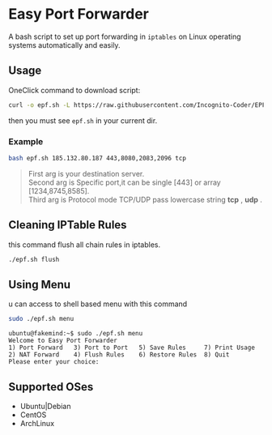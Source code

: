 # Easy Port Forwarder
A bash script to set up port forwarding in `iptables` on Linux operating systems automatically and easily.
## Usage
OneClick command to download script:
```bash
curl -o epf.sh -L https://raw.githubusercontent.com/Incognito-Coder/EPF/master/iptables.sh && chmod +x epf.sh
```
then you must see `epf.sh` in your current dir.
### Example
```bash
bash epf.sh 185.132.80.187 443,8080,2083,2096 tcp
```
> First arg is your destination server. \
> Second arg is Specific port,it can be single [443] or array [1234,8745,8585]. \
> Third arg is Protocol mode TCP/UDP pass lowercase string **tcp** , **udp** .
## Cleaning IPTable Rules
this command flush all chain rules in iptables.
```bash
./epf.sh flush
```
## Using Menu
u can access to shell based menu with this command
```bash
sudo ./epf.sh menu
```
```
ubuntu@fakemind:~$ sudo ./epf.sh menu
Welcome to Easy Port Forwarder
1) Port Forward   3) Port to Port   5) Save Rules     7) Print Usage
2) NAT Forward    4) Flush Rules    6) Restore Rules  8) Quit
Please enter your choice:
```

## Supported OSes
* Ubuntu|Debian
* CentOS
* ArchLinux